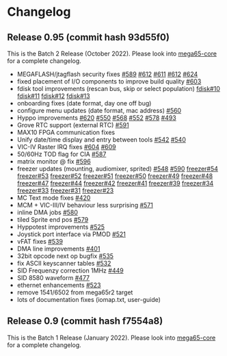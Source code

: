 
# Changelog

## Release 0.95 (commit hash 93d55f0)

This is the Batch 2 Release (October 2022). Please look into
[mega65-core](https://github.com/MEGA65/mega65-core/issues) for a
complete changelog.

 - MEGAFLASH/jtagflash security fixes
   [#589](https://github.com/MEGA65/mega65-core/issues/589)
   [#612](https://github.com/MEGA65/mega65-core/issues/612)
   [#611](https://github.com/MEGA65/mega65-core/issues/611)
   [#612](https://github.com/MEGA65/mega65-core/issues/612)
   [#624](https://github.com/MEGA65/mega65-core/issues/624)
 - fixed placement of I/O components to improve build quality
   [#603](https://github.com/MEGA65/mega65-core/issues/603)
 - fdisk tool improvements (rescan bus, skip or select population)
   [fdisk#10](https://github.com/MEGA65/mega65-fdisk/issues/10)
   [fdisk#11](https://github.com/MEGA65/mega65-fdisk/issues/11)
   [fdisk#12](https://github.com/MEGA65/mega65-fdisk/issues/12)
   [fdisk#13](https://github.com/MEGA65/mega65-fdisk/issues/13)
 - onboarding fixes (date format, day one off bug)
 - configure menu updates (date format, mac address)
   [#560](https://github.com/MEGA65/mega65-core/issues/560)
 - Hyppo improvements
   [#620](https://github.com/MEGA65/mega65-core/issues/620)
   [#550](https://github.com/MEGA65/mega65-core/issues/550)
   [#568](https://github.com/MEGA65/mega65-core/issues/568)
   [#552](https://github.com/MEGA65/mega65-core/issues/552)
   [#578](https://github.com/MEGA65/mega65-core/issues/578)
   [#493](https://github.com/MEGA65/mega65-core/issues/493)
 - Grove RTC support (external RTC)
   [#591](https://github.com/MEGA65/mega65-core/issues/591)
 - MAX10 FPGA communication fixes
 - Unify date/time display and entry between tools
   [#542](https://github.com/MEGA65/mega65-core/issues/542)
   [#540](https://github.com/MEGA65/mega65-core/issues/540)
 - VIC-IV Raster IRQ fixes
   [#604](https://github.com/MEGA65/mega65-core/issues/604)
   [#609](https://github.com/MEGA65/mega65-core/issues/609)
 - 50/60Hz TOD flag for CIA
   [#587](https://github.com/MEGA65/mega65-core/issues/587)
 - matrix monitor @ fix
   [#596](https://github.com/MEGA65/mega65-core/issues/596)
 - freezer updates (mounting, audiomixer, sprited)
   [#548](https://github.com/MEGA65/mega65-core/issues/548)
   [#590](https://github.com/MEGA65/mega65-core/issues/590)
   [freezer#54](https://github.com/MEGA65/mega65-freezemenu/issues/54)
   [freezer#53](https://github.com/MEGA65/mega65-freezemenu/issues/53)
   [freezer#52](https://github.com/MEGA65/mega65-freezemenu/issues/52)
   [freezer#51](https://github.com/MEGA65/mega65-freezemenu/issues/51)
   [freezer#50](https://github.com/MEGA65/mega65-freezemenu/issues/50)
   [freezer#49](https://github.com/MEGA65/mega65-freezemenu/issues/49)
   [freezer#48](https://github.com/MEGA65/mega65-freezemenu/issues/48)
   [freezer#47](https://github.com/MEGA65/mega65-freezemenu/issues/47)
   [freezer#44](https://github.com/MEGA65/mega65-freezemenu/issues/44)
   [freezer#42](https://github.com/MEGA65/mega65-freezemenu/issues/42)
   [freezer#41](https://github.com/MEGA65/mega65-freezemenu/issues/41)
   [freezer#39](https://github.com/MEGA65/mega65-freezemenu/issues/39)
   [freezer#34](https://github.com/MEGA65/mega65-freezemenu/issues/34)
   [freezer#33](https://github.com/MEGA65/mega65-freezemenu/issues/33)
   [freezer#31](https://github.com/MEGA65/mega65-freezemenu/issues/31)
   [freezer#23](https://github.com/MEGA65/mega65-freezemenu/issues/23)
 - MC Text mode fixes
   [#420](https://github.com/MEGA65/mega65-core/issues/420)
 - MCM + VIC-III/IV behaviour less surprising
   [#571](https://github.com/MEGA65/mega65-core/issues/571)
 - inline DMA jobs
   [#580](https://github.com/MEGA65/mega65-core/issues/580)
 - tiled Sprite end pos
   [#579](https://github.com/MEGA65/mega65-core/issues/579)
 - Hyppotest improvements
   [#525](https://github.com/MEGA65/mega65-core/issues/525)
 - Joystick port interface via PMOD
   [#521](https://github.com/MEGA65/mega65-core/issues/521)
 - vFAT fixes
   [#539](https://github.com/MEGA65/mega65-core/issues/539)
 - DMA line improvements
   [#401](https://github.com/MEGA65/mega65-core/issues/401)
 - 32bit opcode next op bugfix
   [#535](https://github.com/MEGA65/mega65-core/issues/535)
 - fix ASCII keyscanner tables
   [#532](https://github.com/MEGA65/mega65-core/issues/532)
 - SID Frequenzy correction 1MHz
   [#449](https://github.com/MEGA65/mega65-core/issues/449)
 - SID 8580 waveform
   [#477](https://github.com/MEGA65/mega65-core/issues/477)
 - ethernet enhancements
   [#523](https://github.com/MEGA65/mega65-core/issues/523)
 - remove 1541/6502 from mega65r2 target
 - lots of documentation fixes (iomap.txt, user-guide)

## Release 0.9 (commit hash f7554a8)

This is the Batch 1 Release (January 2022). Please look into
[mega65-core](https://github.com/MEGA65/mega65-core/) for a
complete changelog.
